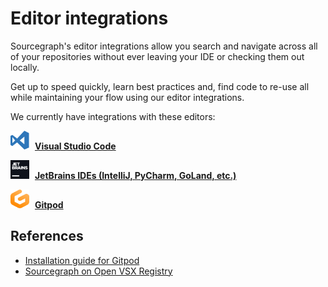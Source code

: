 # Editor integrations

Sourcegraph's editor integrations allow you search and navigate across all of your repositories without ever leaving your IDE or checking them out locally. 

Get up to speed quickly, learn best practices and, find code to re-use all while maintaining your flow using our editor integrations.

We currently have integrations with these editors:

<img src="img/editors/vscode.svg" alt="VS Code logo" width="30" height="30" style="margin-right:5px" /> **[Visual Studio Code](https://marketplace.visualstudio.com/items?itemName=sourcegraph.sourcegraph)**

<img src="img/editors/jetbrains.svg" alt="JetBrains logo" width="30" height="30" style="margin-right:5px" /> **[JetBrains IDEs (IntelliJ, PyCharm, GoLand, etc.)](https://plugins.jetbrains.com/plugin/9682-sourcegraph)**

<img src="img/gitpod.svg" alt="Gitpod logo" width="30" height="30" style="margin-right:5px" /> **[Gitpod](https://open-vsx.org/extension/sourcegraph/sourcegraph)**

## References

- [Installation guide for Gitpod](gitpod.md)
- [Sourcegraph on Open VSX Registry](https://open-vsx.org/extension/sourcegraph/sourcegraph)

